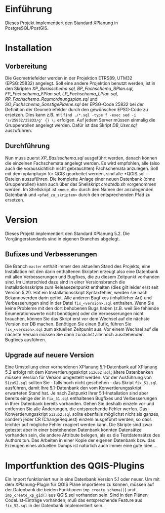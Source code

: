# Einführung

Dieses Projekt implementiert den Standard XPlanung in PostgreSQL/PostGIS.

# Installation

## Vorbereitung
Die Geometriefelder werden in der Projektion ETRS89, UTM32 (EPSG:25832) angelegt. Soll eine andere Projektion benutzt werden, ist in den Skripten _XP_Basisschema.sql, BP_Fachschema_BPlan.sql, FP_Fachschema_FPlan.sql, LP_Fachschema_LPlan.sql, RP_Fachschema_Raumordnungsplan.sql_ und _SO_Fachschema_SonstigePlaene.sql_ der EPSG-Code 25832 bei der Definition der Geometriefelder durch den gewünschen EPSG-Code zu ersetzen. Dies kann z.B. mit `find ./*.sql -type f -exec sed -i 's/25832/25833/g' {} \;` erfolgen.
Auf jedem Server müssen einmalig die Gruppenrollen angelegt werden. Dafür ist das Skript _DB_User.sql_ auszuführen.

## Durchführung
Nun muss zuerst _XP_Basisschema.sql_ ausgeführt werden, danach können die einzelnen Fachschemata angelegt werden. Es wird empfohlen, alle (also auch die voraussichtlich nicht gebrauchten) Fachschemata anzulegen.
Soll mit dem xplanplugin für QGIS gearbeitet werden, sind alle *QGIS.sql - Dateien auszuführen.
Die komplette Anlage einer neuen Datenbank (ohne Gruppenrollen) kann auch über das Shellskript _createdb.sh_ vorgenommen werden. Im Shellskript ist `<neue_db>` durch den Namen der anzulegenden Datenbank und `<pfad_zu_skripten>` durch den entsprechenden Pfad zu ersetzen.

# Version

Dieses Projekt implementiert den Standard XPlanung 5.2. Die Vorgängerstandards sind in eigenen Branches abgelegt.

## Bufixes und Verbesserungen
Die Branch `master` enthält immer den aktuellen Stand des Projekts, eine Installation mit den darin enthaltenen Skripten erzeugt also eine Datenbank mit allen Verbesserungen und Bugfixes, die zu diesem Zeitpunkt vorhanden sind. Im Unterschied dazu sind in einer Versionsbranch die Installationsskripte zum Releasezeitpunkt enthalten (dies gilt leider erst seit Version 5.2!). Hat ein Installationsskript Syntaxfehler, werden sie nach Bekanntwerden darin gefixt. Alle anderen Bugfixes (inhaltlicher Art) und Verbesserungen sind in der Datei `fix_<version>.sql` enthalten. Wenn Sie keine Probleme mit den dort behobenen Bugs haben (z.B. weil Sie fehlende Enumerationswerte nicht benötigen) oder die Verbesserungen nicht brauchen, können Sie das Skript erst vor dem Wechsel auf die nächste Version der DB machen. Benötigen Sie einen Bufix, führen Sie `fix_<version>.sql` zum aktuellen Zeitpunkt aus. Vor einem Wechsel auf die nächste Version müssen Sie dann zunächst alle noch ausstehenden Bugfixes ausführen.

## Upgrade auf neuere Version
Eine Umstellung einer vorhandenen XPlanung 5.1-Datenbank auf XPlanung 5.2 erfolgt mit dem Konvertierungsskript `51zu52.sql`; ältere Datenbanken müssen Version für Version umgestellt werden. Vor der Ausführung von `51zu52.sql` sollten Sie - falls noch nicht geschehen - das Skript `fix_51.sql` ausführen, damit Ihre 5.1-Datenbank den vom Konvertierungsskript erwarteten Stand hat. Je nach Zeitpunkt Ihrer 5.1-Installation sind aber bereits einige der in `fix_51.sql` enthaltenen Bugfixes und Verbesserungen in Ihrer Datenbank bereits vorhanden. Gehen Sie deshalb einzeln vor und entfernen Sie alle Änderungen, die entsprechende Fehler werfen.
Das Konvertierungsskript `51zu52.sql` sollte ebenfalls möglichst nicht als ganzes, sondern jeder CR (ChangeRequest) einzeln ausgeführt werden, so dass leichter auf mögliche Fehler reagiert werden kann. Die Skripte sind zwar getestet aber in einer bestehenden Datenbank könnten Datensätze vorhanden sein, die andere Attribute belegen, als es die Testdatensätze des Authors tun.
Das Arbeiten in einer Kopie der eigenen Datenbank bzw. das Erzeugen eines aktuellen Dumps ist natürlich auch immer eine gute Idee....

# Importfunktion des QGIS-Plugins
Ein Import funktioniert nur in eine Datenbank Version 5.1 oder neuer.
Um mit dem XPlanung-Plugin für QGIS Pläne importieren zu können, müssen auf der Datenbank die beiden Funktionen `imp_create_schema()`) und `imp_create_xp_gid()` aus QGIS.sql vorhanden sein. Sind in den Plänen CodeList-Einträge vorhanden, muß das entsprechende Feature aus `fix_52.sql` in der Datenbank implementiert sein.
